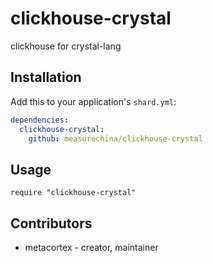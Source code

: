 # clickhouse-crystal

clickhouse for crystal-lang

## Installation

Add this to your application's `shard.yml`:

```yaml
dependencies:
  clickhouse-crystal:
    github: measurechina/clickhouse-crystal
```

## Usage

```crystal
require "clickhouse-crystal"

```


## Contributors
- metacortex - creator, maintainer
